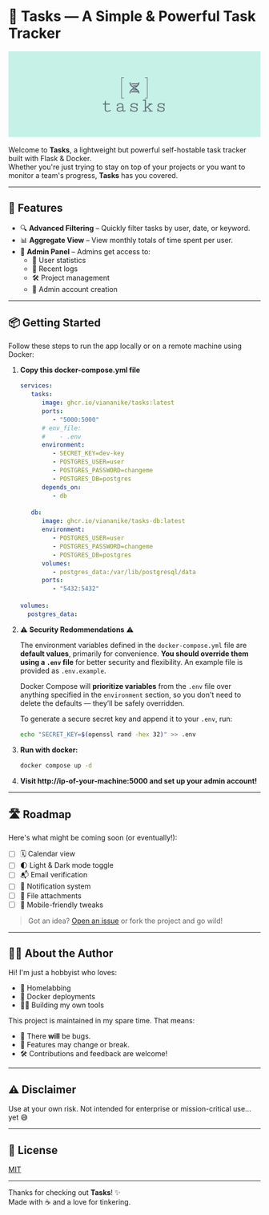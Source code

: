 # 📝 Tasks — A Simple & Powerful Task Tracker

<div align="center">
  <img src="Logo/horizontal.png" alt="App Logo" width="600"/>
</div>

Welcome to **Tasks**, a lightweight but powerful self-hostable task tracker built with Flask & Docker.  
Whether you're just trying to stay on top of your projects or you want to monitor a team's progress, **Tasks** has you covered.

---

## 🚀 Features

- 🔍 **Advanced Filtering** – Quickly filter tasks by user, date, or keyword.
- 📊 **Aggregate View** – View monthly totals of time spent per user.
- 👑 **Admin Panel** – Admins get access to:
  - 🧠 User statistics
  - 📜 Recent logs
  - 🛠 Project management
  - 👥 Admin account creation

---

## 📦 Getting Started

Follow these steps to run the app locally or on a remote machine using Docker:

1. **Copy this docker-compose.yml file**  
   ```yaml
   services:
      tasks:
         image: ghcr.io/viananike/tasks:latest
         ports:
            - "5000:5000"
         # env_file:
         #    - .env
         environment:
            - SECRET_KEY=dev-key
            - POSTGRES_USER=user
            - POSTGRES_PASSWORD=changeme
            - POSTGRES_DB=postgres
         depends_on:
            - db

      db:
         image: ghcr.io/viananike/tasks-db:latest
         environment:
            - POSTGRES_USER=user
            - POSTGRES_PASSWORD=changeme
            - POSTGRES_DB=postgres
         volumes:
            - postgres_data:/var/lib/postgresql/data
         ports:
            - "5432:5432"

   volumes:
     postgres_data:
   ```
2. ⚠️ **Security Redommendations** ⚠️

   The environment variables defined in the `docker-compose.yml` file are **default values**, primarily for convenience. **You should override them using a `.env` file** for better security and flexibility. An example file is provided as `.env.example`.

   Docker Compose will **prioritize variables** from the `.env` file over anything specified in the `environment` section, so you don't need to delete the defaults — they’ll be safely overridden.

   To generate a secure secret key and append it to your `.env`, run:

   ```bash
   echo "SECRET_KEY=$(openssl rand -hex 32)" >> .env
   ```


3. **Run with docker:**
   ```bash
   docker compose up -d
   ```
4. **Visit http://ip-of-your-machine:5000 and set up your admin account!**

---

## 🛣 Roadmap

Here's what might be coming soon (or eventually!):

- [ ] 🗓️ Calendar view
- [ ] 🌓 Light & Dark mode toggle
- [ ] 📬 Email verification
- [ ] 🔔 Notification system
- [ ] 📎 File attachments
- [ ] 📱 Mobile-friendly tweaks

> Got an idea? [Open an issue](https://github.com/viananike/tasks/issues) or fork the project and go wild!

---

## 👨‍💻 About the Author

Hi! I'm just a hobbyist who loves:
- 🏡 Homelabbing  
- 🐳 Docker deployments  
- 👨‍💻 Building my own tools  

This project is maintained in my spare time. That means:
- 🐞 There **will** be bugs.  
- 🧪 Features may change or break.  
- 🛠️ Contributions and feedback are welcome!

---

## ⚠️ Disclaimer

Use at your own risk. Not intended for enterprise or mission-critical use... yet 😅

---

## 🧾 License

[MIT](LICENSE)

---

Thanks for checking out **Tasks**! ✨  
Made with ☕ and a love for tinkering.
